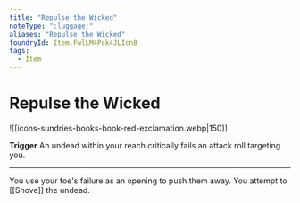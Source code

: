 ```yaml
---
title: "Repulse the Wicked"
noteType: ":luggage:"
aliases: "Repulse the Wicked"
foundryId: Item.FwlLM4Pck4JLIcn8
tags:
  - Item
---
```


# Repulse the Wicked
![[icons-sundries-books-book-red-exclamation.webp|150]]

**Trigger** An undead within your reach critically fails an attack roll targeting you.

* * *

You use your foe's failure as an opening to push them away. You attempt to [[Shove]] the undead.
